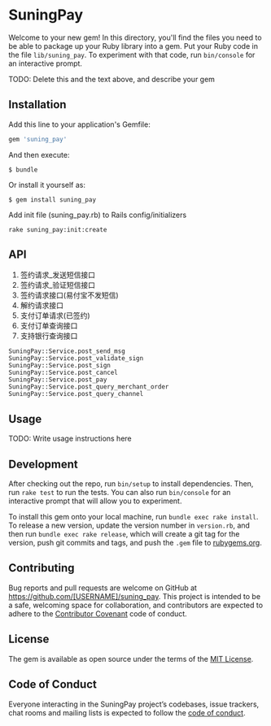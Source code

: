 # SuningPay

Welcome to your new gem! In this directory, you'll find the files you need to be able to package up your Ruby library into a gem. Put your Ruby code in the file `lib/suning_pay`. To experiment with that code, run `bin/console` for an interactive prompt.

TODO: Delete this and the text above, and describe your gem

## Installation

Add this line to your application's Gemfile:

```ruby
gem 'suning_pay'
```

And then execute:

    $ bundle

Or install it yourself as:

    $ gem install suning_pay
    
Add init file (suning_pay.rb) to Rails config/initializers

    rake suning_pay:init:create
    
## API

1. 签约请求_发送短信接口
2. 签约请求_验证短信接口
3. 签约请求接口(易付宝不发短信)
4. 解约请求接口
5. 支付订单请求(已签约)
6. 支付订单查询接口
7. 支持银行查询接口

```
SuningPay::Service.post_send_msg
SuningPay::Service.post_validate_sign
SuningPay::Service.post_sign
SuningPay::Service.post_cancel
SuningPay::Service.post_pay
SuningPay::Service.post_query_merchant_order
SuningPay::Service.post_query_channel
```

## Usage

TODO: Write usage instructions here

## Development

After checking out the repo, run `bin/setup` to install dependencies. Then, run `rake test` to run the tests. You can also run `bin/console` for an interactive prompt that will allow you to experiment.

To install this gem onto your local machine, run `bundle exec rake install`. To release a new version, update the version number in `version.rb`, and then run `bundle exec rake release`, which will create a git tag for the version, push git commits and tags, and push the `.gem` file to [rubygems.org](https://rubygems.org).

## Contributing

Bug reports and pull requests are welcome on GitHub at https://github.com/[USERNAME]/suning_pay. This project is intended to be a safe, welcoming space for collaboration, and contributors are expected to adhere to the [Contributor Covenant](http://contributor-covenant.org) code of conduct.

## License

The gem is available as open source under the terms of the [MIT License](http://opensource.org/licenses/MIT).

## Code of Conduct

Everyone interacting in the SuningPay project’s codebases, issue trackers, chat rooms and mailing lists is expected to follow the [code of conduct](https://github.com/[USERNAME]/suning_pay/blob/master/CODE_OF_CONDUCT.md).
